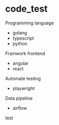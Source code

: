 # code_test
Programming language
- golang
- typescript
- python

Framwork frontend
- angular
- react

Automate testing
- playwright

Data pipeline
- airflow

test